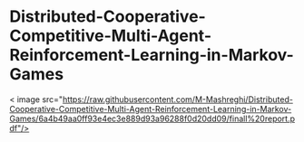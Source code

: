 # Distributed-Cooperative-Competitive-Multi-Agent-Reinforcement-Learning-in-Markov-Games



< image src="https://raw.githubusercontent.com/M-Mashreghi/Distributed-Cooperative-Competitive-Multi-Agent-Reinforcement-Learning-in-Markov-Games/6a4b49aa0ff93e4ec3e889d93a96288f0d20dd09/finall%20report.pdf"/>
